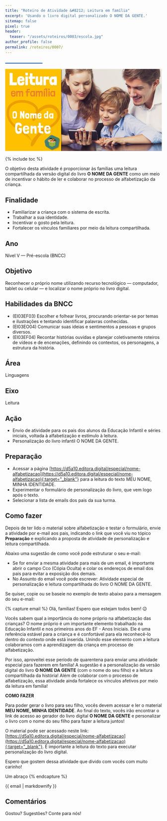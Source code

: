 ```yaml
---
title: "Roteiro de Atividade &#8212; Leitura em família"
excerpt: 'Usando o livro digital personalizado O NOME DA GENTE.'
sitemap: false
pixel: true
header: 
  teaser: "/assets/roteiros/0003/escola.jpg" 
author_profile: false
permalink: /roteiros/0007/
---
```

![Linha separadora](/assets/images/line.jpg)

![Dia Nacional do Livro Infantil](/assets/roteiros/0007/thumb.jpg)

{% include toc %}

O objetivo desta atividade é proporcionar às famílias uma leitura compartilhada da versão digital do livro **O NOME DA GENTE** como um meio de incentivar o hábito de ler e colaborar no processo de alfabetização da criança. 

## Finalidade
 * Familiarizar a criança com o sistema de escrita.
 * Trabalhar a sua identidade.
 * Incentivar o gosto pela leitura.
 * Fortalecer os vínculos familiares por meio da leitura compartilhada.

## Ano
Nível V &#8212; Pré-escola (BNCC)

## Objetivo
Reconhecer o próprio nome utilizando recurso tecnológico &#8212; computador, tablet ou celular &#8212; e localizar o nome próprio no livro digital.

## Habilidades da BNCC
 * (EI03EF03) Escolher e folhear livros, procurando orientar-se por temas e ilustrações e tentando identificar palavras conhecidas.
 * (EI03EO04) Comunicar suas ideias e sentimentos a pessoas e grupos diversos. 
 * (EI03EF04) Recontar histórias ouvidas e planejar coletivamente roteiros de vídeos e de encenações, definindo os contextos, os personagens, a estrutura da história.

## Área
Linguagens

## Eixo
Leitura

## Ação
 * Envio de atividade para os pais dos alunos da Educação Infantil e séries iniciais, voltada à alfabetização e estímulo à leitura.
 * Personalização do livro infantil O NOME DA GENTE.

## Preparação 
* Acessar a página [https://d5a10.editora.digital/especial/nome-alfabetizacao](https://d5a10.editora.digital/especial/nome-alfabetizacao){:target="_blank"} para a leitura do texto MEU NOME, MINHA IDENTIDADE.
* Experimentar o formulário de personalização do livro, que vem logo após o texto.
 * Selecionar a lista de emails dos pais da sua turma.

## Como fazer
Depois de ter lido o material sobre alfabetização e testar o formulário, envie a atividade por e-mail aos pais, indicando o link que você viu no tópico **Preparação** e explicando a proposta de atividade de personalização e leitura compartilhada. 

Abaixo uma sugestão de como você pode estruturar o seu e-mail:
 * Se for enviar a mesma atividade para mais de um email, é importante abrir o campo Cco (Cópia Oculta) e colar os endereços de email dos pais para evitar a exposição dos demais.
 * No Assunto do email você pode escrever: Atividade especial de personalização e leitura compartilhada do livro O NOME DA GENTE. 

Se quiser, copie ou se baseie no exemplo de texto abaixo para a mensagem do seu e-mail:

{% capture email %} 
Olá, famílias! Espero que estejam todos bem! 😉

Vocês sabem qual a importância do nome próprio na alfabetização das crianças? O nome próprio é um importante elemento trabalhado na Educação Infantil e nos primeiros anos do EF - Anos Iniciais. Ele é uma referência estável para a criança e é confortável para ela reconhecê-lo dentro do contexto onde está inserida. Unindo esse elemento com a leitura colaboramos com a aprendizagem da criança em processo de alfabetização. 

Por isso, aproveitei esse período de quarentena para enviar uma atividade especial para fazerem em família! A sugestão é a personalização da versão digital do livro **O NOME DA GENTE** (com o nome do seu filho) e a leitura compartilhada da história! Além de colaborar com o processo de alfabetização, essa atividade ainda fortalece os vínculos afetivos por meio da leitura em família!

**COMO FAZER**

Para poder gerar o livro para seu filho, vocês devem acessar e ler o material **MEU NOME, MINHA IDENTIDADE**. Ao final do texto, vocês irão encontrar o link de acesso ao gerador do livro digital **O NOME DA GENTE** e personalizar o livro com o nome do seu filho para fazer a leitura juntos! 

O material pode ser acessado neste link: [https://d5a10.editora.digital/especial/nome-alfabetizacao](https://d5a10.editora.digital/especial/nome-alfabetizacao){:target="_blank"}. É importante a leitura do texto para executar personalização do livro digital.

Espero que gostem dessa atividade que divido com vocês com muito carinho!

Um abraço
{% endcapture %}
<div class="dialogo"><div class="notice--success">{{ email | markdownify }}</div></div>

## Comentários
Gostou? Sugestões? Conte para nós! 
<div id="fb-root"></div>
<script async defer crossorigin="anonymous" src="https://connect.facebook.net/pt_BR/sdk.js#xfbml=1&version=v5.0&appId=2385506498151963&autoLogAppEvents=1"></script>
<div class="fb-comments" data-href="https://criatividade.digital/roteiros/0007/" data-width="" data-numposts="10"></div>